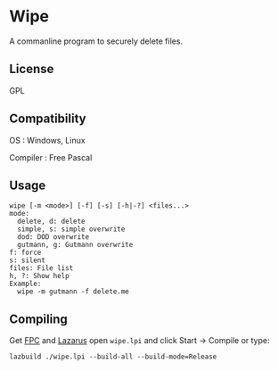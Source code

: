 # Wipe

A commanline program to securely delete files.

## License

GPL

## Compatibility

OS
: Windows, Linux

Compiler
: Free Pascal

## Usage

~~~
wipe [-m <mode>] [-f] [-s] [-h|-?] <files...>
mode:
  delete, d: delete
  simple, s: simple overwrite
  dod: DOD overwrite
  gutmann, g: Gutmann overwrite
f: force
s: silent
files: File list
h, ?: Show help
Example:
  wipe -m gutmann -f delete.me
~~~

## Compiling

Get [FPC](http://www.freepascal.org/) and [Lazarus](http://www.lazarus-ide.org/) 
open `wipe.lpi` and click Start -> Compile or type:

~~~
lazbuild ./wipe.lpi --build-all --build-mode=Release
~~~